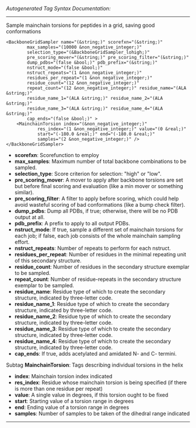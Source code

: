 _Autogenerated Tag Syntax Documentation:_

---
Sample mainchain torsions for peptides in a grid, saving good conformations

```
<BackboneGridSampler name="(&string;)" scorefxn="(&string;)"
        max_samples="(10000 &non_negative_integer;)"
        selection_type="(&BackboneGridSampler_lohigh;)"
        pre_scoring_mover="(&string;)" pre_scoring_filter="(&string;)"
        dump_pdbs="(false &bool;)" pdb_prefix="(&string;)"
        nstruct_mode="(false &bool;)"
        nstruct_repeats="(1 &non_negative_integer;)"
        residues_per_repeat="(1 &non_negative_integer;)"
        residue_count="(12 &non_negative_integer;)"
        repeat_count="(12 &non_negative_integer;)" residue_name="(ALA &string;)"
        residue_name_1="(ALA &string;)" residue_name_2="(ALA &string;)"
        residue_name_3="(ALA &string;)" residue_name_4="(ALA &string;)"
        cap_ends="(false &bool;)" >
    <MainchainTorsion index="(&non_negative_integer;)"
            res_index="(1 &non_negative_integer;)" value="(0 &real;)"
            start="(-180.0 &real;)" end="(-180.0 &real;)"
            samples="(2 &non_negative_integer;)" />
</BackboneGridSampler>
```

-   **scorefxn**: Scorefunction to employ
-   **max_samples**: Maximum number of total backbone combinations to be sampled.
-   **selection_type**: Score criterion for selection: "high" or "low".
-   **pre_scoring_mover**: A mover to apply after backbone torsions are set but before final scoring and evaluation (like a min mover or something similar).
-   **pre_scoring_filter**: A filter to apply before scoring, which could help avoid wasteful scoring of bad conformations (like a bump check filter).
-   **dump_pdbs**: Dump all PDBs, if true; otherwise, there will be no PDB output at all.
-   **pdb_prefix**: A prefix to apply to all output PDBs.
-   **nstruct_mode**: If true, sample a different set of mainchain torsions for each job; if false, each job consists of the whole mainchain sampling effort.
-   **nstruct_repeats**: Number of repeats to perform for each nstruct.
-   **residues_per_repeat**: Number of residues in the minimal repeating unit of this secondary structure.
-   **residue_count**: Number of residues in the secondary structure exemplar to be sampled.
-   **repeat_count**: Number of residue-repeats in the secondary structure exemplar to be sampled.
-   **residue_name**: Residue type of which to create the secondary structure, indicated by three-letter code.
-   **residue_name_1**: Residue type of which to create the secondary structure, indicated by three-letter code.
-   **residue_name_2**: Residue type of which to create the secondary structure, indicated by three-letter code.
-   **residue_name_3**: Residue type of which to create the secondary structure, indicated by three-letter code.
-   **residue_name_4**: Residue type of which to create the secondary structure, indicated by three-letter code.
-   **cap_ends**: If true, adds acetylated and amidated N- and C- termini.


Subtag **MainchainTorsion**:   Tags describing individual torsions in the helix

-   **index**: Mainchain torsion index indicated
-   **res_index**: Residue whose mainchain torsion is being specified (if there is more than one residue per repeat)
-   **value**: A single value in degrees, if this torsion ought to be fixed
-   **start**: Starting value of a torsion range in degrees
-   **end**: Ending value of a torsion range in degrees
-   **samples**: Number of samples to be taken of the dihedral range indicated

---
